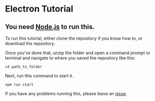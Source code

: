 # Electron Tutorial

## You need [Node.js](https://nodejs.org/) to run this.

To run this tutorial, either clone the repository if you know how to, or download the repository.

Once you've done that, unzip the folder and open a command prompt or terminal and navigate to where you saved the repository like this:

```
cd path_to_folder
```

Next, run this command to start it.

```
npm run start
```

If you have any problems running this, please leave an [issue](https://github.com/KyzaGitHub/Electron-Tutorial/issues).
